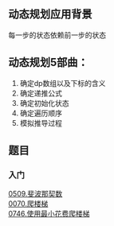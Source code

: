 ## 动态规划应用背景
每一步的状态依赖前一步的状态
## 动态规划5部曲：
1. 确定dp数组以及下标的含义
2. 确定递推公式
3. 确定初始化状态
4. 确定遍历顺序
5. 模拟推导过程

## 题目
### 入门
[0509.斐波那契数](https://leetcode-cn.com/problems/fibonacci-number/)  
[0070.爬楼梯](https://leetcode-cn.com/problems/climbing-stairs/)  
[0746.使用最小花费爬楼梯](https://leetcode-cn.com/problems/min-cost-climbing-stairs/)
